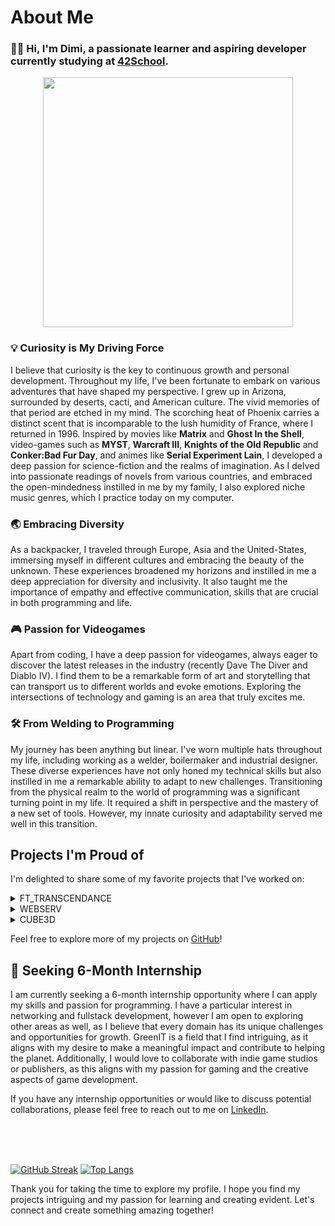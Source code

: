  # About Me

### :man_technologist: Hi, I'm Dimi, a passionate learner and aspiring developer currently studying at [42School](https://42.fr/en/homepage/).

<div id="header" align="center">
  <img src="https://i.ibb.co/XjGLLLG/888-pixelicious.png" height="400"/>
</div>

### :bulb: Curiosity is My Driving Force
I believe that curiosity is the key to continuous growth and personal development. Throughout my life, I've been fortunate to embark on various adventures that have shaped my perspective.
I grew up in Arizona, surrounded by deserts, cacti, and American culture. The vivid memories of that period are etched in my mind. The scorching heat of Phoenix carries a distinct scent that is incomparable to the lush humidity of France, where I returned in 1996.
Inspired by movies like **Matrix** and **Ghost In the Shell**, video-games such as **MYST**, **Warcraft III**, **Knights of the Old Republic** and **Conker:Bad Fur Day**, and animes like **Serial Experiment Lain**, I developed a deep passion for science-fiction and the realms of imagination.
As I delved into passionate readings of novels from various countries, and embraced the open-mindedness instilled in me by my family, I also explored niche music genres, which I practice today on my computer.

### :earth_asia: Embracing Diversity

As a backpacker, I traveled through Europe, Asia and the United-States, immersing myself in different cultures and embracing the beauty of the unknown. These experiences broadened my horizons and instilled in me a deep appreciation for diversity and inclusivity. It also taught me the importance of empathy and effective communication, skills that are crucial in both programming and life.

### :video_game: Passion for Videogames

Apart from coding, I have a deep passion for videogames, always eager to discover the latest releases in the industry (recently Dave The Diver and Diablo IV). I find them to be a remarkable form of art and storytelling that can transport us to different worlds and evoke emotions. Exploring the intersections of technology and gaming is an area that truly excites me.

### :hammer_and_wrench: From Welding to Programming

My journey has been anything but linear. I've worn multiple hats throughout my life, including working as a welder, boilermaker and industrial designer. These diverse experiences have not only honed my technical skills but also instilled in me a remarkable ability to adapt to new challenges. Transitioning from the physical realm to the world of programming was a significant turning point in my life. It required a shift in perspective and the mastery of a new set of tools. However, my innate curiosity and adaptability served me well in this transition.

## Projects I'm Proud of

I'm delighted to share some of my favorite projects that I've worked on:

<details>
 <summary>FT_TRANSCENDANCE</summary>

 ### Project description
[Ft_transcendance](https://github.com/misteriaud/ft_transcendence) is a Docker-compose deployable webgame that features social-networking mechanisms such as friendships, direct-messages, and profile pictures. It includes a real-time multiplayer version of the classic game Pong and a chatroom with administration roles. The project also implements authentication using OAuth2 (through the 42school provider) and a 2FA-TOTP implementation. It is built on top of NestJS as the backend, PostgreSQL as the database, and ReactJS/Tailwind as the frontend.

### Skills acquired
- REST API concepts.
- Websockets.
- Multiplayer network gaming concepts (prediction, latency management, ...)
- Interface between NestJS Object-oriented data-structure and PostgreSQL relational database via Prisma.
- Authentication and authorization standards (OAuth2, JWT, Password hashing, TOTP).
</details>
<details>
 <summary>WEBSERV</summary>
 
### Project description
[Webserv](https://github.com/ouafabulous/webserv_42) is a fully configurable home-made web server implemented in C++. It follows the HTTP/1.1 RFC and employs an IO concurrent design pattern to serve as many successful requests as possible. The server can handle operations such as GET/POST/DELETE files, directory listing, and CGI execution.

### Skills acquired
- TCP connections via system calls (epoll, socket, accept, listen, send, recv, ...)
- Event-driven architecture and concurrent computing.
- RFC/Protocols understanding.
- Fault-tolerance design.
</details>
<details>
 <summary>CUBE3D</summary>
 
### Project Description
[Minishell](https://github.com/DimiOui/42-Cub3D) is a simple raycasting game engine inspired by the classic game Wolfenstein 3D. It utilizes the concept of raycasting to render a 3D graphical representation of a maze-like environment.

### Skills acquired
- Raycasting / Graphics programming
- 2D Game engine development
- Map parsing and validation
- Collision detection
- Optimization techniques
- Understanding of linear algebra
</details>

Feel free to explore more of my projects on [GitHub](https://github.com/DimiOui/)!

## :briefcase: Seeking 6-Month Internship

I am currently seeking a 6-month internship opportunity where I can apply my skills and passion for programming. I have a particular interest in networking and fullstack development, however I am open to exploring other areas as well, as I believe that every domain has its unique challenges and opportunities for growth. GreenIT is a field that I find intriguing, as it aligns with my desire to make a meaningful impact and contribute to helping the planet. Additionally, I would love to collaborate with indie game studios or publishers, as this aligns with my passion for gaming and the creative aspects of game development.

If you have any internship opportunities or would like to discuss potential collaborations, please feel free to reach out to me on [LinkedIn](https://www.linkedin.com/in/dimitri-paccagnini/).

<br/>
<br/>
<br/>

[![GitHub Streak](http://github-readme-streak-stats.herokuapp.com?user=DimiOui&theme=dark&hide_border=true&border_radius=3&date_format=j%20M%5B%20Y%5D&mode=weekly&card_width=1000)](https://git.io/streak-stats)
[![Top Langs](https://github-readme-stats.vercel.app/api/top-langs/?username=DimiOui&hide_border=true&border_radius=3&layout=compact&theme=dark&card_width=1000)](https://github.com/anuraghazra/github-readme-stats)

Thank you for taking the time to explore my profile. I hope you find my projects intriguing and my passion for learning and creating evident. Let's connect and create something amazing together!
